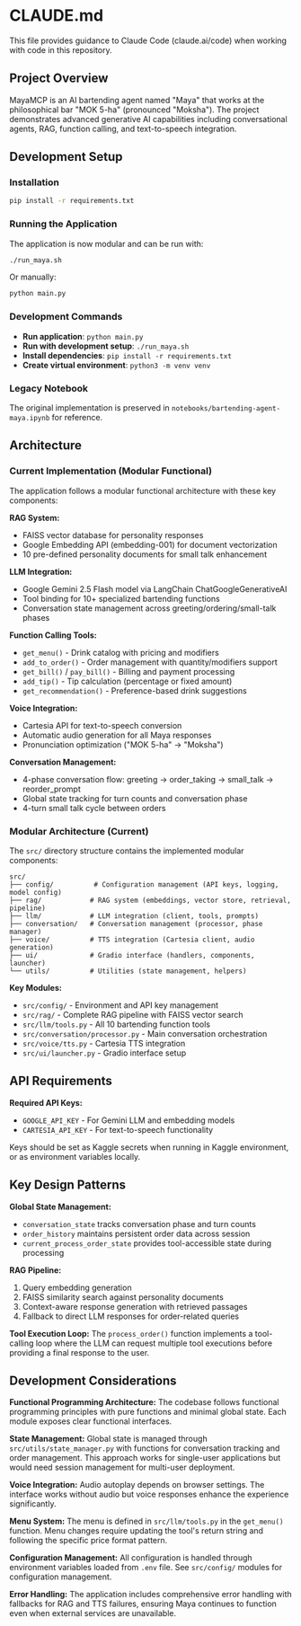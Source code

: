 # CLAUDE.md

This file provides guidance to Claude Code (claude.ai/code) when working with code in this repository.

## Project Overview

MayaMCP is an AI bartending agent named "Maya" that works at the philosophical bar "MOK 5-ha" (pronounced "Moksha"). The project demonstrates advanced generative AI capabilities including conversational agents, RAG, function calling, and text-to-speech integration.

## Development Setup

### Installation
```bash
pip install -r requirements.txt
```

### Running the Application
The application is now modular and can be run with:
```bash
./run_maya.sh
```

Or manually:
```bash
python main.py
```

### Development Commands
- **Run application**: `python main.py`
- **Run with development setup**: `./run_maya.sh`
- **Install dependencies**: `pip install -r requirements.txt`
- **Create virtual environment**: `python3 -m venv venv`

### Legacy Notebook
The original implementation is preserved in `notebooks/bartending-agent-maya.ipynb` for reference.

## Architecture

### Current Implementation (Modular Functional)
The application follows a modular functional architecture with these key components:

**RAG System:**
- FAISS vector database for personality responses
- Google Embedding API (embedding-001) for document vectorization
- 10 pre-defined personality documents for small talk enhancement

**LLM Integration:**
- Google Gemini 2.5 Flash model via LangChain ChatGoogleGenerativeAI
- Tool binding for 10+ specialized bartending functions
- Conversation state management across greeting/ordering/small-talk phases

**Function Calling Tools:**
- `get_menu()` - Drink catalog with pricing and modifiers
- `add_to_order()` - Order management with quantity/modifiers support
- `get_bill()` / `pay_bill()` - Billing and payment processing
- `add_tip()` - Tip calculation (percentage or fixed amount)
- `get_recommendation()` - Preference-based drink suggestions

**Voice Integration:**
- Cartesia API for text-to-speech conversion
- Automatic audio generation for all Maya responses
- Pronunciation optimization ("MOK 5-ha" → "Moksha")

**Conversation Management:**
- 4-phase conversation flow: greeting → order_taking → small_talk → reorder_prompt
- Global state tracking for turn counts and conversation phase
- 4-turn small talk cycle between orders

### Modular Architecture (Current)
The `src/` directory structure contains the implemented modular components:

```
src/
├── config/          # Configuration management (API keys, logging, model config)
├── rag/            # RAG system (embeddings, vector store, retrieval, pipeline)
├── llm/            # LLM integration (client, tools, prompts)
├── conversation/   # Conversation management (processor, phase manager)
├── voice/          # TTS integration (Cartesia client, audio generation)
├── ui/             # Gradio interface (handlers, components, launcher)
└── utils/          # Utilities (state management, helpers)
```

**Key Modules:**
- `src/config/` - Environment and API key management
- `src/rag/` - Complete RAG pipeline with FAISS vector search
- `src/llm/tools.py` - All 10 bartending function tools
- `src/conversation/processor.py` - Main conversation orchestration
- `src/voice/tts.py` - Cartesia TTS integration
- `src/ui/launcher.py` - Gradio interface setup

## API Requirements

**Required API Keys:**
- `GOOGLE_API_KEY` - For Gemini LLM and embedding models
- `CARTESIA_API_KEY` - For text-to-speech functionality

Keys should be set as Kaggle secrets when running in Kaggle environment, or as environment variables locally.

## Key Design Patterns

**Global State Management:**
- `conversation_state` tracks conversation phase and turn counts
- `order_history` maintains persistent order data across session
- `current_process_order_state` provides tool-accessible state during processing

**RAG Pipeline:**
1. Query embedding generation
2. FAISS similarity search against personality documents
3. Context-aware response generation with retrieved passages
4. Fallback to direct LLM responses for order-related queries

**Tool Execution Loop:**
The `process_order()` function implements a tool-calling loop where the LLM can request multiple tool executions before providing a final response to the user.

## Development Considerations

**Functional Programming Architecture:**
The codebase follows functional programming principles with pure functions and minimal global state. Each module exposes clear functional interfaces.

**State Management:**
Global state is managed through `src/utils/state_manager.py` with functions for conversation tracking and order management. This approach works for single-user applications but would need session management for multi-user deployment.

**Voice Integration:**
Audio autoplay depends on browser settings. The interface works without audio but voice responses enhance the experience significantly.

**Menu System:**
The menu is defined in `src/llm/tools.py` in the `get_menu()` function. Menu changes require updating the tool's return string and following the specific price format pattern.

**Configuration Management:**
All configuration is handled through environment variables loaded from `.env` file. See `src/config/` modules for configuration management.

**Error Handling:**
The application includes comprehensive error handling with fallbacks for RAG and TTS failures, ensuring Maya continues to function even when external services are unavailable.